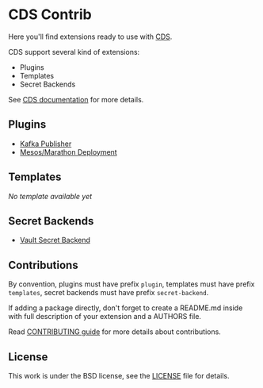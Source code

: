 # CDS Contrib

Here you'll find extensions ready to use with [CDS](https://github.com/ovh/cds).

CDS support several kind of extensions:

- Plugins
- Templates
- Secret Backends

See [CDS documentation](https://github.com/ovh/cds) for more details.

## Plugins

- [Kafka Publisher](https://github.com/ovh/cds-contrib/tree/master/plugins/plugin-kafka-publish)
- [Mesos/Marathon Deployment](https://github.com/ovh/cds-contrib/tree/master/plugins/plugin-marathon)

## Templates

*No template available yet*

## Secret Backends

- [Vault Secret Backend](https://github.com/ovh/cds-contrib/tree/master/secret-backends/secret-backend-vault)

## Contributions

By convention, plugins must have prefix `plugin`, templates  must have prefix `templates`, secret backends must have prefix `secret-backend`.

If adding a package directly, don't forget to create a README.md inside with full description of your extension and a AUTHORS file.

Read [CONTRIBUTING guide](CONTRIBUTING.md) for more details about contributions.

## License

This work is under the BSD license, see the [LICENSE](LICENSE) file for details.
